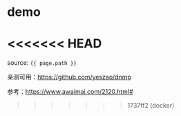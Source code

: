 # demo

<<<<<<< HEAD
=======
source: `{{ page.path }}`


亲测可用：https://github.com/yeszao/dnmp

参考：https://www.awaimai.com/2120.html#
>>>>>>> 1737ff2 (docker)
